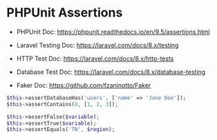 # PHPUnit Assertions

* PHPUnit Doc: https://phpunit.readthedocs.io/en/9.5/assertions.html

* Laravel Testing Doc: https://laravel.com/docs/8.x/testing

* HTTP Test Doc: https://laravel.com/docs/8.x/http-tests

* Database Test Doc: https://laravel.com/docs/8.x/database-testing

* Faker Doc: https://github.com/fzaninotto/Faker

```php
$this->assertDatabaseHas('users', ['name' => 'Jane Doe']);
$this->assertContains(8, [1, 2, 3]);

$this->assertFalse($variable);
$this->assertTrue($variable);
$this->assertEquals('TN', $region);
```
